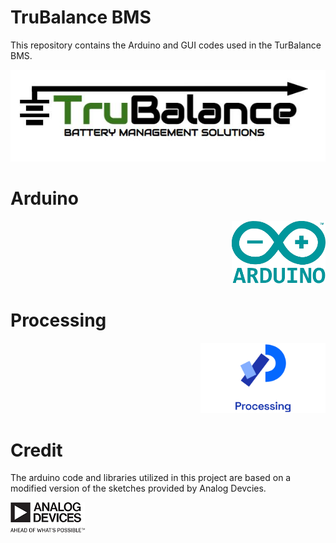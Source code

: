 # TruBalance BMS


This repository contains the Arduino and GUI codes used in the TurBalance BMS.

<p align="left">
<img src="images/logo.JPG">
</p>

# Arduino

<p align="right">
<img src="images/arduino.png" width="150" height="100">
</p>


# Processing

<p align="right">
<img src="images/processing.png" width="200height="150
</p>


# Credit

The arduino code and libraries utilized in this project are based on a modified version
of the sketches provided by Analog Devcies. 

<p align="left">
  <img src="images/analogDevices.png">
</p>
